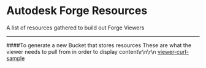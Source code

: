 Autodesk Forge Resources
========================
A list of resources gathered to build out Forge Viewers
____
####To generate a new Bucket that stores resources
These are what the viewer needs to pull from in order to display content\r\n\r\n
[viewer-curl-sample](https://github.com/Autodesk-Forge/viewer-curl-sample)
